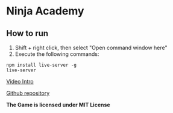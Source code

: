 # Ninja Academy

## How to run
1. Shift + right click, then select "Open command window here"
2. Execute the following commands:
```
npm install live-server -g
live-server
```

[Video Intro](https://www.youtube.com/watch?v=v2Xmsr4Y7e0&feature=youtu.be)

[Github repository](https://github.com/JohnCollinsTM/Ninja-Academy/tree/master/Ninja%20Academy)

**The Game is licensed under MIT License**